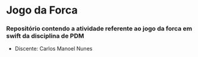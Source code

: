 # Jogo da Forca
### Repositório contendo a atividade referente ao jogo da forca em swift da disciplina de PDM
- Discente: Carlos Manoel Nunes
